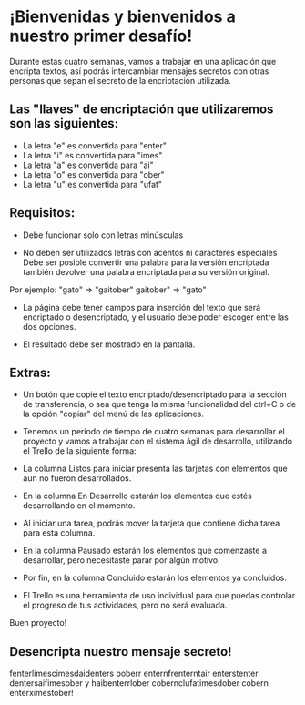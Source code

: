 # ¡Bienvenidas y bienvenidos a nuestro primer desafío!

Durante estas cuatro semanas, vamos a trabajar en una aplicación que encripta textos, así podrás intercambiar mensajes secretos con otras personas que sepan el secreto de la encriptación utilizada.

## Las "llaves" de encriptación que utilizaremos son las siguientes:

- La letra "e" es convertida para "enter"
- La letra "i" es convertida para "imes"
- La letra "a" es convertida para "ai"
- La letra "o" es convertida para "ober"
- La letra "u" es convertida para "ufat"

## Requisitos:

- Debe funcionar solo con letras minúsculas

- No deben ser utilizados letras con acentos ni caracteres especiales
Debe ser posible convertir una palabra para la versión encriptada también devolver una palabra encriptada para su versión original.

Por ejemplo:
"gato" => "gaitober"
gaitober" => "gato"

- La página debe tener campos para inserción del texto que será encriptado o desencriptado, y el usuario debe poder escoger entre las dos opciones.

- El resultado debe ser mostrado en la pantalla.

## Extras:

- Un botón que copie el texto encriptado/desencriptado para la sección de transferencia, o sea que tenga la misma funcionalidad del ctrl+C o de la opción "copiar" del menú de las aplicaciones.

- Tenemos un periodo de tiempo de cuatro semanas para desarrollar el proyecto y vamos a trabajar con el sistema ágil de desarrollo, utilizando el Trello de la siguiente forma:

- La columna Listos para iniciar presenta las tarjetas con elementos que aun no fueron desarrollados.

- En la columna En Desarrollo estarán los elementos que estés desarrollando en el momento. 

- Al iniciar una tarea, podrás mover la tarjeta que contiene dicha tarea para esta columna.

- En la columna Pausado estarán los elementos que comenzaste a desarrollar, pero necesitaste parar por algún motivo.

- Por fin, en la columna Concluido estarán los elementos ya concluidos.

- El Trello es una herramienta de uso individual para que puedas controlar el progreso de tus actividades, pero no será evaluada.

Buen proyecto!

## Desencripta nuestro mensaje secreto!

fenterlimescimesdaidenters poberr enternfrenterntair enterstenter dentersaifimesober y haibenterrlober cobernclufatimesdober cobern enterximestober!